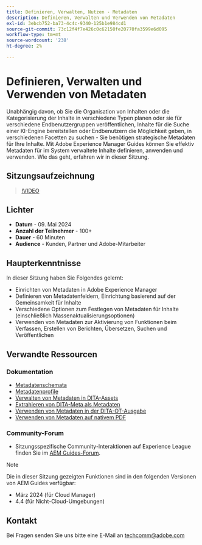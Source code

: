 ```yaml
---
title: Definieren, Verwalten, Nutzen - Metadaten
description: Definieren, Verwalten und Verwenden von Metadaten
exl-id: 3ebcb752-ba73-4c4c-9340-125b1e984cd1
source-git-commit: 73c12f4f7e426c0c62150fe20770fa3599e6d095
workflow-type: tm+mt
source-wordcount: '238'
ht-degree: 2%

---
```


# Definieren, Verwalten und Verwenden von Metadaten

Unabhängig davon, ob Sie die Organisation von Inhalten oder die Kategorisierung der Inhalte in verschiedene Typen planen oder sie für verschiedene Endbenutzergruppen veröffentlichen, Inhalte für die Suche einer KI-Engine bereitstellen oder Endbenutzern die Möglichkeit geben, in verschiedenen Facetten zu suchen - Sie benötigen strategische Metadaten für Ihre Inhalte.
Mit Adobe Experience Manager Guides können Sie effektiv Metadaten für im System verwaltete Inhalte definieren, anwenden und verwenden. Wie das geht, erfahren wir in dieser Sitzung.


## Sitzungsaufzeichnung

>[!VIDEO](https://video.tv.adobe.com/v/3429088/asset-metadata-guides-metadata-aem-guides?quality=12&learn=on)


## Lichter

- **Datum** - 09. Mai 2024
- **Anzahl der Teilnehmer** - 100+
- **Dauer** - 60 Minuten
- **Audience** - Kunden, Partner und Adobe-Mitarbeiter

## Haupterkenntnisse

In dieser Sitzung haben Sie Folgendes gelernt:
- Einrichten von Metadaten in Adobe Experience Manager
- Definieren von Metadatenfeldern, Einrichtung basierend auf der Gemeinsamkeit für Inhalte
- Verschiedene Optionen zum Festlegen von Metadaten für Inhalte (einschließlich Massenaktualisierungsoptionen)
- Verwenden von Metadaten zur Aktivierung von Funktionen beim Verfassen, Erstellen von Berichten, Übersetzen, Suchen und Veröffentlichen


## Verwandte Ressourcen

### Dokumentation

- [Metadatenschemata](https://experienceleague.adobe.com/en/docs/experience-manager-cloud-service/content/assets/manage/metadata-schemas)
- [Metadatenprofile](https://experienceleague.adobe.com/en/docs/experience-manager-cloud-service/content/assets/manage/metadata-profiles)
- [Verwalten von Metadaten in DITA-Assets](https://experienceleague.adobe.com/en/docs/experience-manager-guides/using/knowledge-base/kb-articles/authoring/reports/manage-metadata)
- [Extrahieren von DITA-Meta als Metadaten](https://experienceleague.adobe.com/en/docs/experience-manager-guides/using/install-guide/cs-ig/aem-asset-search-cs/conf-dita-search#id192SF0G10YK)
- [Verwenden von Metadaten in der DITA-OT-Ausgabe](https://experienceleague.adobe.com/en/docs/experience-manager-guides/using/install-guide/on-prem-ig/output-gen-config/conf-output-generation#id191LF0U0TY4)
- [Verwenden von Metadaten auf nativem PDF](https://experienceleague.adobe.com/en/docs/experience-manager-guides/using/user-guide/output-gen/web-editor/native-pdf-web-editor#native-pdf-publishing)


### Community-Forum

- Sitzungsspezifische Community-Interaktionen auf Experience League finden Sie im [AEM Guides-Forum](https://experienceleaguecommunities.adobe.com/t5/experience-manager-guides/bd-p/xml-documentation-discussions).


>[!NOTE]
>
> Die in dieser Sitzung gezeigten Funktionen sind in den folgenden Versionen von AEM Guides verfügbar:
> - März 2024 (für Cloud Manager)
> - 4.4 (für Nicht-Cloud-Umgebungen)



## Kontakt

Bei Fragen senden Sie uns bitte eine E-Mail an <techcomm@adobe.com>
